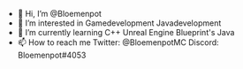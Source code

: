 - 👋 Hi, I’m @Bloemenpot
- 👀 I’m interested in
  Gamedevelopment
  Javadevelopment
- 🌱 I’m currently learning
  C++
  Unreal Engine Blueprint's
  Java
- 📫 How to reach me
  Twitter: @BloemenpotMC
  Discord: Bloemenpot#4053

<!---
Bloemenpot/Bloemenpot is a ✨ special ✨ repository because its `README.md` (this file) appears on your GitHub profile.
You can click the Preview link to take a look at your changes.
--->
